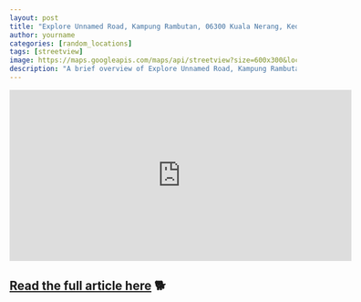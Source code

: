 ```yaml
---
layout: post
title: "Explore Unnamed Road, Kampung Rambutan, 06300 Kuala Nerang, Kedah, Malaisie"
author: yourname
categories: [random_locations]
tags: [streetview]
image: https://maps.googleapis.com/maps/api/streetview?size=600x300&location=6.2654996,100.5748051&key=AIzaSyCyMtwXYk9B13Tiqh4ikTwxEaMDv3H-ARw
description: "A brief overview of Explore Unnamed Road, Kampung Rambutan, 06300 Kuala Nerang, Kedah, Malaisie."
---
```


<iframe
    width="600"
    height="300"
    src="https://www.google.com/maps/embed/v1/streetview?key=AIzaSyCyMtwXYk9B13Tiqh4ikTwxEaMDv3H-ARw&location=6.2654996,100.5748051"
    frameborder="0"
    style="border:0"
    allowfullscreen>
</iframe>

## [Read the full article here](https://www.google.com/maps/@6.2654996,100.5748051,14z?hl=en) 🐕